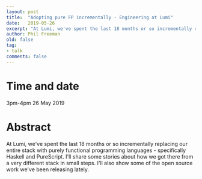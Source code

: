 ```yaml
---
layout: post
title:  "Adopting pure FP incrementally - Engineering at Lumi"
date:   2019-05-26
excerpt: "At Lumi, we've spent the last 18 months or so incrementally replacing our entire stack with purely functional programming languages - specifically Haskell and PureScript. I'll share some stories about how we got there from a very different stack in small steps. I'll also show some of the open source work we've been releasing lately."
author: Phil Freeman
old: false
tag:
- talk
comments: false
---
```


# Time and date
3pm-4pm 26 May 2019

# Abstract
At Lumi, we've spent the last 18 months or so incrementally replacing our entire stack with purely functional programming languages - specifically Haskell and PureScript. I'll share some stories about how we got there from a very different stack in small steps. I'll also show some of the open source work we've been releasing lately.